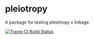 # pleiotropy

A package for testing pleiotropy v linkage.

[![Travis-CI Build Status](https://travis-ci.org/pleiotropy/pleiotropy.svg?branch=master)](https://travis-ci.org/pleiotropy/pleiotropy)